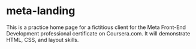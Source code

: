 # meta-landing

This is a practice home page for a fictitious client 
for the Meta Front-End Development professional certificate
on Coursera.com. It will demonstrate HTML, CSS, and layout
skills.